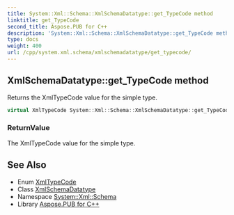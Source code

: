 ```yaml
---
title: System::Xml::Schema::XmlSchemaDatatype::get_TypeCode method
linktitle: get_TypeCode
second_title: Aspose.PUB for C++
description: 'System::Xml::Schema::XmlSchemaDatatype::get_TypeCode method. Returns the XmlTypeCode value for the simple type in C++.'
type: docs
weight: 400
url: /cpp/system.xml.schema/xmlschemadatatype/get_typecode/
---
```

## XmlSchemaDatatype::get_TypeCode method


Returns the XmlTypeCode value for the simple type.

```cpp
virtual XmlTypeCode System::Xml::Schema::XmlSchemaDatatype::get_TypeCode()
```


### ReturnValue

The XmlTypeCode value for the simple type.

## See Also

* Enum [XmlTypeCode](../../xmltypecode/)
* Class [XmlSchemaDatatype](../)
* Namespace [System::Xml::Schema](../../)
* Library [Aspose.PUB for C++](../../../)
